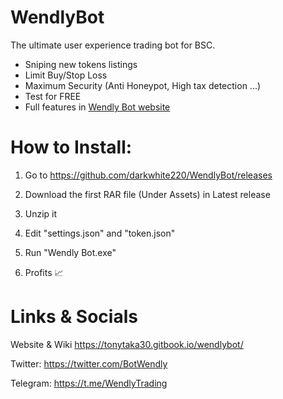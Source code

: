 # WendlyBot
The ultimate user experience trading bot for BSC.

- Sniping new tokens listings
- Limit Buy/Stop Loss
- Maximum Security (Anti Honeypot, High tax detection ...)
- Test for FREE 
- Full features in [Wendly Bot website](https://tonytaka30.gitbook.io/wendlybot/ "Wendly Bot")
   

# How to Install: 
1. Go to https://github.com/darkwhite220/WendlyBot/releases

2. Download the first RAR file (Under Assets) in Latest release

3. Unzip it

4. Edit "settings.json" and "token.json"

5. Run "Wendly Bot.exe"

6. Profits 📈



# Links & Socials
Website & Wiki
https://tonytaka30.gitbook.io/wendlybot/

Twitter:
https://twitter.com/BotWendly

Telegram:
https://t.me/WendlyTrading
